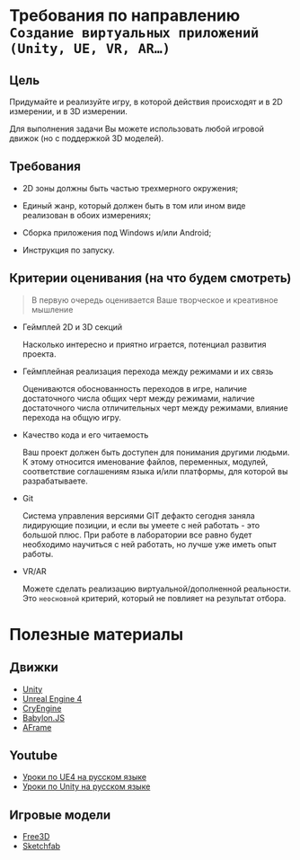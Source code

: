 # Требования по направлению `Создание виртуальных приложений (Unity, UE, VR, AR…)`

## Цель

Придумайте и реализуйте игру, в которой действия происходят и в 2D измерении, и в 3D измерении.

Для выполнения задачи Вы можете использовать любой игровой движок (но с поддержкой 3D моделей).

## Требования

* 2D зоны должны быть частью трехмерного окружения;

* Единый жанр, который должен быть в том или ином виде реализован в обоих измерениях;

* Сборка приложения под Windows и/или Android;

* Инструкция по запуску.

## **Критерии оценивания (на что будем смотреть)**

> В первую очередь оценивается Ваше творческое и креативное мышление

* Геймплей 2D и 3D секций

    Насколько интересно и приятно играется, потенциал развития проекта.

* Геймплейная реализация перехода между режимами и их связь

    Оцениваются обоснованность переходов в игре, наличие достаточного числа общих черт между режимами, наличие достаточного числа отличительных черт между режимами, влияние перехода на общую игру.

* Качество кода и его читаемость

    Ваш проект должен быть доступен для понимания другими людьми. К этому относится именование файлов, переменных, модулей, соответствие соглашениям языка и/или платформы, для которой вы разрабатываете.

* Git

    Система управления версиями GIT дефакто сегодня заняла лидирующие позиции, и если вы умеете с ней работать - это большой плюс. При работе в лаборатории все равно будет необходимо научиться с ней работать, но лучше уже иметь опыт работы.

* VR/AR

    Можете сделать реализацию виртуальной/дополненной реальности. Это `неосновной` критерий, который не повлияет на результат отбора.

# Полезные материалы

## Движки
- [Unity](https://unity.com/ru)
- [Unreal Engine 4](https://www.unrealengine.com)
- [CryEngine](https://www.cryengine.com/)
- [Babylon.JS](https://www.babylonjs.com/)
- [AFrame](https://aframe.io/)

## Youtube
- [Уроки по UE4 на русском языке](https://www.youtube.com/channel/UCLbkGIcYJxxL0tciH9RVebg)
- [Уроки по Unity на русском языке](https://www.youtube.com/watch?v=wiBYx7n6ey4&list=PL0lO_mIqDDFVNOKquWCHh4n-Ird5HRB_1)

## Игровые модели
- [Free3D](https://free3d.com/ru/)
- [Sketchfab](https://sketchfab.com/3d-models/popular)
